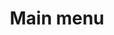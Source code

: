 ---
title: 'Main menu'
pageLinks:
    - {text: Fish, href: /fish/, target: _self, contentId: ""}
languageLinks:
    - {code: en, text: English}
    - {text: Dansk, code: da}
id: 08beaf2af74a3dc65c17a424813ec9c38bac2ab4

---